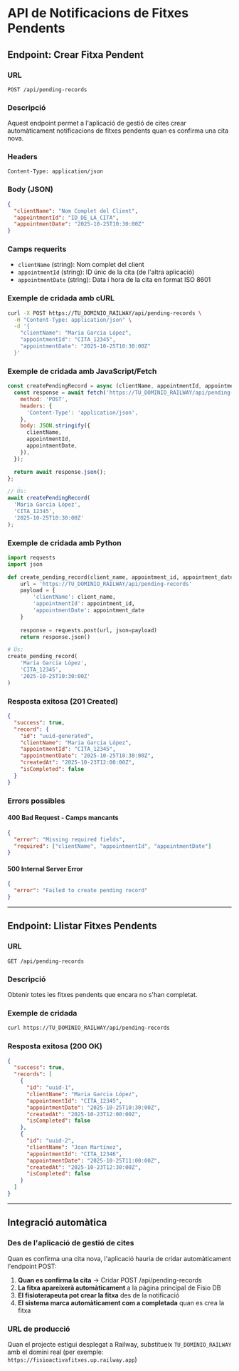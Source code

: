 # API de Notificacions de Fitxes Pendents

## Endpoint: Crear Fitxa Pendent

### URL
```
POST /api/pending-records
```

### Descripció
Aquest endpoint permet a l'aplicació de gestió de cites crear automàticament notificacions de fitxes pendents quan es confirma una cita nova.

### Headers
```
Content-Type: application/json
```

### Body (JSON)
```json
{
  "clientName": "Nom Complet del Client",
  "appointmentId": "ID_DE_LA_CITA",
  "appointmentDate": "2025-10-25T10:30:00Z"
}
```

### Camps requerits
- `clientName` (string): Nom complet del client
- `appointmentId` (string): ID únic de la cita (de l'altra aplicació)
- `appointmentDate` (string): Data i hora de la cita en format ISO 8601

### Exemple de cridada amb cURL
```bash
curl -X POST https://TU_DOMINIO_RAILWAY/api/pending-records \
  -H "Content-Type: application/json" \
  -d '{
    "clientName": "Maria Garcia López",
    "appointmentId": "CITA_12345",
    "appointmentDate": "2025-10-25T10:30:00Z"
  }'
```

### Exemple de cridada amb JavaScript/Fetch
```javascript
const createPendingRecord = async (clientName, appointmentId, appointmentDate) => {
  const response = await fetch('https://TU_DOMINIO_RAILWAY/api/pending-records', {
    method: 'POST',
    headers: {
      'Content-Type': 'application/json',
    },
    body: JSON.stringify({
      clientName,
      appointmentId,
      appointmentDate,
    }),
  });

  return await response.json();
};

// Ús:
await createPendingRecord(
  'Maria Garcia López',
  'CITA_12345',
  '2025-10-25T10:30:00Z'
);
```

### Exemple de cridada amb Python
```python
import requests
import json

def create_pending_record(client_name, appointment_id, appointment_date):
    url = 'https://TU_DOMINIO_RAILWAY/api/pending-records'
    payload = {
        'clientName': client_name,
        'appointmentId': appointment_id,
        'appointmentDate': appointment_date
    }
    
    response = requests.post(url, json=payload)
    return response.json()

# Ús:
create_pending_record(
    'Maria Garcia López',
    'CITA_12345',
    '2025-10-25T10:30:00Z'
)
```

### Resposta exitosa (201 Created)
```json
{
  "success": true,
  "record": {
    "id": "uuid-generated",
    "clientName": "Maria Garcia López",
    "appointmentId": "CITA_12345",
    "appointmentDate": "2025-10-25T10:30:00Z",
    "createdAt": "2025-10-23T12:00:00Z",
    "isCompleted": false
  }
}
```

### Errors possibles

#### 400 Bad Request - Camps mancants
```json
{
  "error": "Missing required fields",
  "required": ["clientName", "appointmentId", "appointmentDate"]
}
```

#### 500 Internal Server Error
```json
{
  "error": "Failed to create pending record"
}
```

---

## Endpoint: Llistar Fitxes Pendents

### URL
```
GET /api/pending-records
```

### Descripció
Obtenir totes les fitxes pendents que encara no s'han completat.

### Exemple de cridada
```bash
curl https://TU_DOMINIO_RAILWAY/api/pending-records
```

### Resposta exitosa (200 OK)
```json
{
  "success": true,
  "records": [
    {
      "id": "uuid-1",
      "clientName": "Maria Garcia López",
      "appointmentId": "CITA_12345",
      "appointmentDate": "2025-10-25T10:30:00Z",
      "createdAt": "2025-10-23T12:00:00Z",
      "isCompleted": false
    },
    {
      "id": "uuid-2",
      "clientName": "Joan Martínez",
      "appointmentId": "CITA_12346",
      "appointmentDate": "2025-10-25T11:00:00Z",
      "createdAt": "2025-10-23T12:30:00Z",
      "isCompleted": false
    }
  ]
}
```

---

## Integració automàtica

### Des de l'aplicació de gestió de cites

Quan es confirma una cita nova, l'aplicació hauria de cridar automàticament l'endpoint POST:

1. **Quan es confirma la cita** → Cridar POST /api/pending-records
2. **La fitxa apareixerà automàticament** a la pàgina principal de Fisio DB
3. **El fisioterapeuta pot crear la fitxa** des de la notificació
4. **El sistema marca automàticament com a completada** quan es crea la fitxa

### URL de producció
Quan el projecte estigui desplegat a Railway, substitueix `TU_DOMINIO_RAILWAY` amb el domini real (per exemple: `https://fisioactivafitxes.up.railway.app`)

